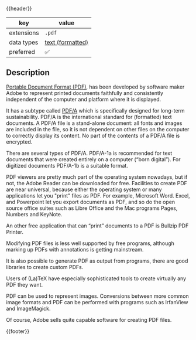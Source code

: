 {{header}}

key | value
--- | ---
extensions | `.pdf`
data types | [text (formatted)](../dataTypes/formattedText.md)
preferred | ✅

## Description

[Portable Document Format (PDF)]({{wikipedia}}/PDF),
has been developed by software maker Adobe to represent printed documents
faithfully and consistently independent of the computer and platform 
where it is displayed.

It has a subtype called
[PDF/A]({{wikipedia}}/PDF/A)
which is specifically designed for long-term sustainability.
PDF/A is the international standard for (formatted) text
documents. A PDF/A file is a stand-alone document: all fonts and images are
included in the file, so it is not dependent on other files on the computer to
correctly display its content.
No part of the contents of a PDF/A file is encrypted.

There are several types of PDF/A. PDF/A-1a is recommended for text documents
that were created entirely on a computer (“born digital”). For digitized
documents PDF/A-1b is a suitable format.

PDF viewers are pretty much part of the operating system nowadays, but if not,
the Adobe Reader can be downloaded for free.
Facilities to create PDF are near universal, because either the operating system
or many applications let you "print" files as PDF.
For example, Microsoft Word. Excel, and Powerpoint let you export documents
as PDF, and so do the open source office suites such as Libre Office and the 
Mac programs Pages, Numbers and KeyNote.

An other free application that can “print” documents to a PDF is
Bullzip PDF Printer.

Modifying PDF files is less well supported by free programs, although
marking up PDFs with annotations is getting mainstream.

It is also possible to generate PDF as output from programs, there are
good libraries to create custom PDFs.

Users of (La)TeX have especially sophisticated tools to create virtually any
PDF they want.

PDF can be used to represent images. Conversions between more common image
formats and PDF can be performed with programs such as IrfanView and
ImageMagick.

Of course, Adobe sells quite capable software for creating PDF files.

{{footer}}
